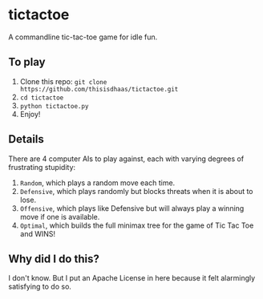 # tictactoe
A commandline tic-tac-toe game for idle fun.

## To play
1. Clone this repo: `git clone https://github.com/thisisdhaas/tictactoe.git`
2. `cd tictactoe`
3. `python tictactoe.py`
4. Enjoy!

## Details
There are 4 computer AIs to play against, each with varying degrees of frustrating stupidity:
1. `Random`, which plays a random move each time.
2. `Defensive`, which plays randomly but blocks threats when it is about to lose.
3. `Offensive`, which plays like Defensive but will always play a winning move if one is available.
4. `Optimal`, which builds the full minimax tree for the game of Tic Tac Toe and WINS!

## Why did I do this?
I don't know. But I put an Apache License in here because it felt alarmingly satisfying to do so.